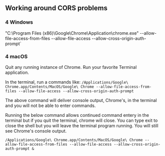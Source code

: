 ## Working around CORS problems


### 4 Windows

"C:\Program Files (x86)\Google\Chrome\Application\chrome.exe" --allow-file-access-from-files --allow-file-access --allow-cross-origin-auth-prompt`

### 4 macOS

Quit any running instance of Chrome.
Run your favorite Terminal application.

In the terminal, run a commands like:
`/Applications/Google\ Chrome.app/Contents/MacOS/Google\ Chrome --allow-file-access-from-files --allow-file-access --allow-cross-origin-auth-prompt`

The above command will deliver console output, Chrome's, in the terminal and you will not be able to enter commands.

Running the below command allows continued command entery in the terminal but if you quit the terminal, chrome will close. You can type exit to close the shell but you will leave the terminal program running. You will still see Chrome's console output.

`/Applications/Google\ Chrome.app/Contents/MacOS/Google\ Chrome --allow-file-access-from-files --allow-file-access --allow-cross-origin-auth-prompt &`

